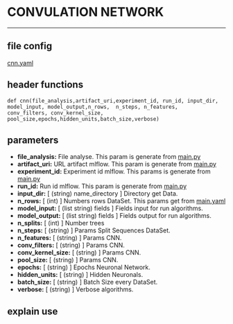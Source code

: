 # CONVULATION NETWORK
---
## file config
[cnn.yaml](../Config/cnn.yaml)

## header functions

~~~
def cnn(file_analysis,artifact_uri,experiment_id, run_id, input_dir, model_input, model_output,n_rows,  n_steps, n_features,
conv_filters, conv_kernel_size, pool_size,epochs,hidden_units,batch_size,verbose)
~~~
## parameters
*   **file_analysis:** File analyse. This param is generate from [main.py](../main.py)
*   **artifact_uri:** URL artifact mlflow. This param is generate from [main.py](../main.py)
*   **experiment_id:** Experiment id mlflow. This params is generate from [main.py](../main.py)
*   **run_id:** Run id mlflow. This param is generate from [main.py](../main.py)
*   **input_dir:** [ (string) name_directory ] Directory get Data.
*   **n_rows:** [ (int) ] Numbers rows DataSet. This params get from [main.yaml](main.yaml)
*   **model_input:** [ (list string) fields ] Fields input for run algorithms.
*   **model_output:** [ (list string) fields ] Fields output for run algorithms.
*   **n_splits:**  [ (int) ] Number trees
*   **n_steps:** [ (string) ] Params Split Sequences DataSet.
*   **n_features:** [ (string) ] Params CNN.
*   **conv_filters:** [ (string) ] Params CNN.
*   **conv_kernel_size:** [ (string) ] Params CNN.
*   **pool_size:** [ (string) ] Params CNN.
*   **epochs:** [ (string) ] Epochs Neuronal Network.
*   **hidden_units:** [ (string) ] Hidden Neuronals.
*   **batch_size:** [ (string) ] Batch Size every DataSet.
*   **verbose:** [ (string) ] Verbose algorithms.


## explain use
